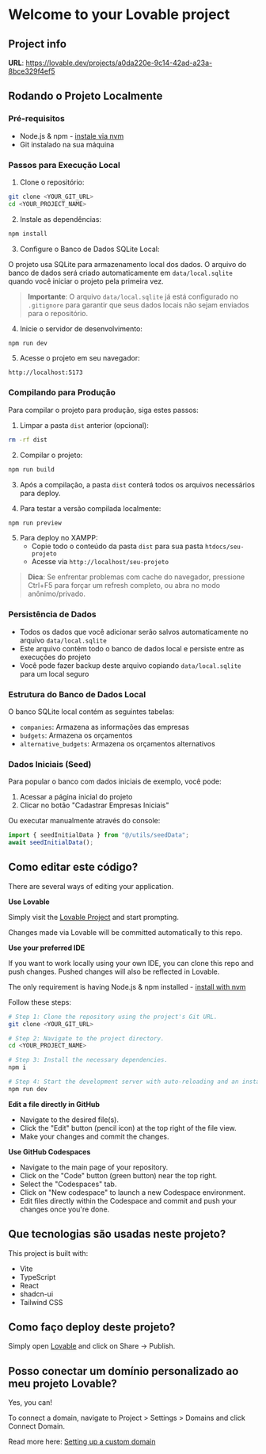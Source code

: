 
# Welcome to your Lovable project

## Project info

**URL**: https://lovable.dev/projects/a0da220e-9c14-42ad-a23a-8bce329f4ef5

## Rodando o Projeto Localmente

### Pré-requisitos

- Node.js & npm - [instale via nvm](https://github.com/nvm-sh/nvm#installing-and-updating)
- Git instalado na sua máquina

### Passos para Execução Local

1. Clone o repositório:
```sh
git clone <YOUR_GIT_URL>
cd <YOUR_PROJECT_NAME>
```

2. Instale as dependências:
```sh
npm install
```

3. Configure o Banco de Dados SQLite Local:

O projeto usa SQLite para armazenamento local dos dados. O arquivo do banco de dados será criado automaticamente em `data/local.sqlite` quando você iniciar o projeto pela primeira vez.

> **Importante**: O arquivo `data/local.sqlite` já está configurado no `.gitignore` para garantir que seus dados locais não sejam enviados para o repositório.

4. Inicie o servidor de desenvolvimento:
```sh
npm run dev
```

5. Acesse o projeto em seu navegador:
```
http://localhost:5173
```

### Compilando para Produção

Para compilar o projeto para produção, siga estes passos:

1. Limpar a pasta `dist` anterior (opcional):
```sh
rm -rf dist
```

2. Compilar o projeto:
```sh
npm run build
```

3. Após a compilação, a pasta `dist` conterá todos os arquivos necessários para deploy.

4. Para testar a versão compilada localmente:
```sh
npm run preview
```

5. Para deploy no XAMPP:
   - Copie todo o conteúdo da pasta `dist` para sua pasta `htdocs/seu-projeto`
   - Acesse via `http://localhost/seu-projeto`
   
> **Dica**: Se enfrentar problemas com cache do navegador, pressione Ctrl+F5 para forçar um refresh completo, ou abra no modo anônimo/privado.

### Persistência de Dados

- Todos os dados que você adicionar serão salvos automaticamente no arquivo `data/local.sqlite`
- Este arquivo contém todo o banco de dados local e persiste entre as execuções do projeto
- Você pode fazer backup deste arquivo copiando `data/local.sqlite` para um local seguro

### Estrutura do Banco de Dados Local

O banco SQLite local contém as seguintes tabelas:
- `companies`: Armazena as informações das empresas
- `budgets`: Armazena os orçamentos
- `alternative_budgets`: Armazena os orçamentos alternativos

### Dados Iniciais (Seed)

Para popular o banco com dados iniciais de exemplo, você pode:

1. Acessar a página inicial do projeto
2. Clicar no botão "Cadastrar Empresas Iniciais"

Ou executar manualmente através do console:
```javascript
import { seedInitialData } from "@/utils/seedData";
await seedInitialData();
```

## Como editar este código?

There are several ways of editing your application.

**Use Lovable**

Simply visit the [Lovable Project](https://lovable.dev/projects/a0da220e-9c14-42ad-a23a-8bce329f4ef5) and start prompting.

Changes made via Lovable will be committed automatically to this repo.

**Use your preferred IDE**

If you want to work locally using your own IDE, you can clone this repo and push changes. Pushed changes will also be reflected in Lovable.

The only requirement is having Node.js & npm installed - [install with nvm](https://github.com/nvm-sh/nvm#installing-and-updating)

Follow these steps:

```sh
# Step 1: Clone the repository using the project's Git URL.
git clone <YOUR_GIT_URL>

# Step 2: Navigate to the project directory.
cd <YOUR_PROJECT_NAME>

# Step 3: Install the necessary dependencies.
npm i

# Step 4: Start the development server with auto-reloading and an instant preview.
npm run dev
```

**Edit a file directly in GitHub**

- Navigate to the desired file(s).
- Click the "Edit" button (pencil icon) at the top right of the file view.
- Make your changes and commit the changes.

**Use GitHub Codespaces**

- Navigate to the main page of your repository.
- Click on the "Code" button (green button) near the top right.
- Select the "Codespaces" tab.
- Click on "New codespace" to launch a new Codespace environment.
- Edit files directly within the Codespace and commit and push your changes once you're done.

## Que tecnologias são usadas neste projeto?

This project is built with:

- Vite
- TypeScript
- React
- shadcn-ui
- Tailwind CSS

## Como faço deploy deste projeto?

Simply open [Lovable](https://lovable.dev/projects/a0da220e-9c14-42ad-a23a-8bce329f4ef5) and click on Share -> Publish.

## Posso conectar um domínio personalizado ao meu projeto Lovable?

Yes, you can!

To connect a domain, navigate to Project > Settings > Domains and click Connect Domain.

Read more here: [Setting up a custom domain](https://docs.lovable.dev/tips-tricks/custom-domain#step-by-step-guide)
